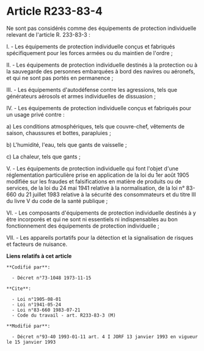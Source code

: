 # Article R233-83-4

Ne sont pas considérés comme des équipements de protection individuelle relevant de l'article R. 233-83-3 :

I. - Les équipements de protection individuelle conçus et fabriqués spécifiquement pour les forces armées ou du maintien de
l'ordre ;

II. - Les équipements de protection individuelle destinés à la protection ou à la sauvegarde des personnes embarquées à bord
des navires ou aéronefs, et qui ne sont pas portés en permanence ;

III. - Les équipements d'autodéfense contre les agressions, tels que générateurs aérosols et armes individuelles de
dissuasion ;

IV. - Les équipements de protection individuelle conçus et fabriqués pour un usage privé contre :

a) Les conditions atmosphériques, tels que couvre-chef, vêtements de saison, chaussures et bottes, parapluies ;

b) L'humidité, l'eau, tels que gants de vaisselle ;

c) La chaleur, tels que gants ;

V. - Les équipements de protection individuelle qui font l'objet d'une réglementation particulière prise en application de la
loi du 1er août 1905 modifiée sur les fraudes et falsifications en matière de produits ou de services, de la loi du 24 mai
1941 relative à la normalisation, de la loi n° 83-660 du 21 juillet 1983 relative à la sécurité des consommateurs et du titre
III du livre V du code de la santé publique ;

VI. - Les composants d'équipements de protection individuelle destinés à y être incorporés et qui ne sont ni essentiels ni
indispensables au bon fonctionnement des équipements de protection individuelle ;

VII. - Les appareils portatifs pour la détection et la signalisation de risques et facteurs de nuisance.

**Liens relatifs à cet article**

	**Codifié par**:

	  - Décret n°73-1048 1973-11-15

	**Cite**:

	  - Loi n°1905-08-01
	  - Loi n°1941-05-24
	  - Loi n°83-660 1983-07-21
	  - Code du travail - art. R233-83-3 (M)

	**Modifié par**:

	  - Décret n°93-40 1993-01-11 art. 4 I JORF 13 janvier 1993 en vigueur le 15 janvier 1993
